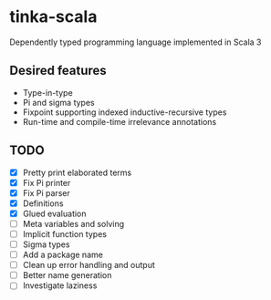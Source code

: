 # tinka-scala

Dependently typed programming language implemented in Scala 3

## Desired features

- Type-in-type
- Pi and sigma types
- Fixpoint supporting indexed inductive-recursive types
- Run-time and compile-time irrelevance annotations

## TODO

- [x] Pretty print elaborated terms
- [x] Fix Pi printer
- [x] Fix Pi parser
- [x] Definitions
- [x] Glued evaluation
- [ ] Meta variables and solving
- [ ] Implicit function types
- [ ] Sigma types
- [ ] Add a package name
- [ ] Clean up error handling and output
- [ ] Better name generation
- [ ] Investigate laziness
